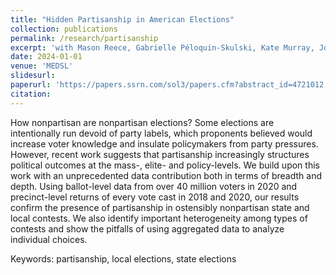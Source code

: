 ```yaml
---
title: "Hidden Partisanship in American Elections"
collection: publications
permalink: /research/partisanship
excerpt: 'with Mason Reece, Gabrielle Péloquin-Skulski, Kate Murray, Joe Loffredo, Kevin E. Acevedo Jetter, Zachary Garai, Alejandro Flores, Lucas Bulić Bračulj, Samuel Baltz, and Charles Stewart III'
date: 2024-01-01
venue: 'MEDSL'
slidesurl: 
paperurl: 'https://papers.ssrn.com/sol3/papers.cfm?abstract_id=4721012'
citation: 
---
```


How nonpartisan are nonpartisan elections? Some elections are intentionally run devoid of party labels, which proponents believed would increase voter knowledge and insulate policymakers from party pressures. However, recent work suggests that partisanship increasingly structures political outcomes at the mass-, elite- and policy-levels. We build upon this work with an unprecedented data contribution both in terms of breadth and depth. Using ballot-level data from over 40 million voters in 2020 and precinct-level returns of every vote cast in 2018 and 2020, our results confirm the presence of partisanship in ostensibly nonpartisan state and local contests. We also identify important heterogeneity among types of contests and show the pitfalls of using aggregated data to analyze individual choices.

Keywords: partisanship, local elections, state elections
